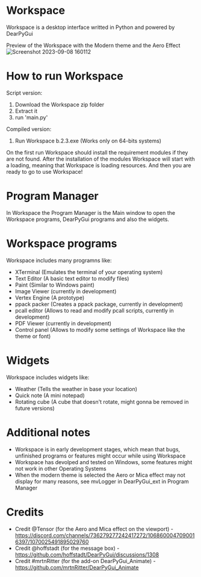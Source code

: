 # Workspace
Workspace is a desktop interface writted in Python and powered by DearPyGui

Preview of the Workspace with the Modern theme and the Aero Effect
![Screenshot 2023-09-08 160112](https://github.com/totallynotdrait/Workspace/assets/108739871/0287b51a-6a92-471f-8812-ad4352d0d5bd)


# How to run Workspace

Script version:
1. Download the Workspace zip folder
2. Extract it
3. run 'main.py'

Compiled version:
1. Run Workspace b.2.3.exe (Works only on 64-bits systems)

On the first run Workspace should install the requirement modules if they are not found.
After the installation of the modules Workspace will start with a loading, meaning that Workspace is loading
resources.
And then you are ready to go to use Workspace!

# Program Manager

In Workspace the Program Manager is the Main window to open the Workspace programs, DearPyGui programs and also the widgets.

# Workspace programs

Workspace includes many programns like:
 - XTerminal                     (Emulates the terminal of your operating system)
 - Text Editor                   (A basic text editor to modify files)
 - Paint                         (Similar to Windows paint)
 - Image Viewer (currently in development)
 - Vertex Engine (A prototype)
 - ppack packer (Creates a ppack package, currently in development)
 - pcall editor (Allows to read and modify pcall scripts, currently in development)
 - PDF Viewer (currently in development)
 - Control panel                 (Allows to modify some settings of Workspace like the theme or font)

# Widgets
Workspace includes widgets like:
 - Weather (Tells the weather in base your location)
 - Quick note (A mini notepad)
 - Rotating cube (A cube that doesn't rotate, might gonna be removed in future versions)


# Additional notes

 - Workspace is in early development stages, which mean that bugs, unfinished programs or features might occur while using Workspace
 - Workspace has devolped and tested on Windows, some features might not work in other Operating Systems
 - When the modern theme is selected the Aero or Mica effect may not display for many reasons, see mvLogger in DearPyGui_ext in Program Manager


# Credits

 - Credit @Tensor (for the Aero and Mica effect on the viewport) - https://discord.com/channels/736279277242417272/1068600047090016397/1070025491895029760
 - Credit @hoffstadt (for the message box) - https://github.com/hoffstadt/DearPyGui/discussions/1308
 - Credit #mrtnRitter (for the add-on DearPyGui_Animate) - https://github.com/mrtnRitter/DearPyGui_Animate
